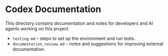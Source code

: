 # Codex Documentation

This directory contains documentation and notes for developers and AI agents working on this project.

* `testing.md` – steps to set up the environment and run tests.
* `documentation_review.md` – notes and suggestions for improving external documentation.
